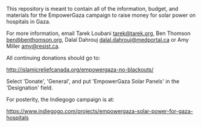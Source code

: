 This repository is meant to contain all of the information, budget, 
and materials for the EmpowerGaza campaign to raise money for solar power
on hospitals in Gaza.

For more information, email Tarek Loubani <tarek@tarek.org>, Ben Thomson
<ben@benthomson.org>, Dalal Dahrouj <dalal.dahrouj@medportal.ca> or 
Amy Miller <amy@resist.ca>.

All continuing donations should go to:

http://islamicreliefcanada.org/empowergaza-no-blackouts/

Select 'Donate', 'General', and put 'EmpowerGaza Solar Panels' in 
the 'Designation' field.

For posterity, the Indiegogo campaign is at:

https://www.indiegogo.com/projects/empowergaza-solar-power-for-gaza-hospitals
